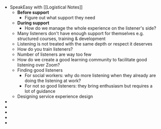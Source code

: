 - SpeakEasy with [[Logistical Notes]]
	- **Before support**
		- Figure out what support they need
	- **During support**
		- How do we manage the whole experience on the listener's side?
	- Many listeners don't have enough support for themselves e.g. structured courses, training & development
	- Listening is not treated with the same depth or respect it deserves
	- How do you train listeners?
	- Number of listeners are way too few
	- How do we create a good learning community to facilitate good listening over Zoom?
	- Finding good listeners
		- For social workers: why do more listening when they already are doing the listening at work?
		- For not so good listeners: they bring enthusiasm but requires a lot of guidance
	- Designing service experience design
-
-
-
-
-